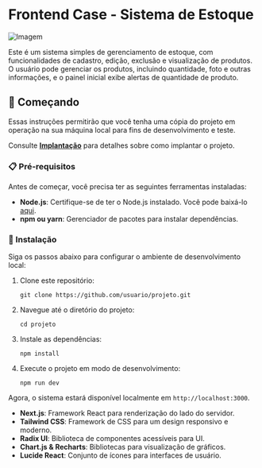 # Frontend Case - Sistema de Estoque

![Imagem](https://github.com/user-attachments/assets/34e52747-01f0-475d-bcba-d9ca230e1cb9)

Este é um sistema simples de gerenciamento de estoque, com funcionalidades de cadastro, edição, exclusão e visualização de produtos. O usuário pode gerenciar os produtos, incluindo quantidade, foto e outras informações, e o painel inicial exibe alertas de quantidade de produto.

## 🚀 Começando

Essas instruções permitirão que você tenha uma cópia do projeto em operação na sua máquina local para fins de desenvolvimento e teste.

Consulte **[Implantação](#-implantação)** para detalhes sobre como implantar o projeto.

### 📋 Pré-requisitos

Antes de começar, você precisa ter as seguintes ferramentas instaladas:

- **Node.js**: Certifique-se de ter o Node.js instalado. Você pode baixá-lo [aqui](https://nodejs.org/).
- **npm ou yarn**: Gerenciador de pacotes para instalar dependências.

### 🔧 Instalação

Siga os passos abaixo para configurar o ambiente de desenvolvimento local:

1. Clone este repositório:
    ```
    git clone https://github.com/usuario/projeto.git
    ```

2. Navegue até o diretório do projeto:
    ```
    cd projeto
    ```

3. Instale as dependências:
    ```
    npm install
    ```

4. Execute o projeto em modo de desenvolvimento:
    ```
    npm run dev
    ```

Agora, o sistema estará disponível localmente em `http://localhost:3000`.

- **Next.js**: Framework React para renderização do lado do servidor.
- **Tailwind CSS**: Framework de CSS para um design responsivo e moderno.
- **Radix UI**: Biblioteca de componentes acessíveis para UI.
- **Chart.js & Recharts**: Bibliotecas para visualização de gráficos.
- **Lucide React**: Conjunto de ícones para interfaces de usuário.

